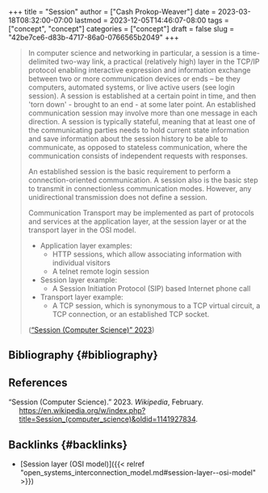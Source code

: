 +++
title = "Session"
author = ["Cash Prokop-Weaver"]
date = 2023-03-18T08:32:00-07:00
lastmod = 2023-12-05T14:46:07-08:00
tags = ["concept", "concept"]
categories = ["concept"]
draft = false
slug = "42be7ce6-d83b-4717-86a0-0766565b2049"
+++

> In computer science and networking in particular, a session is a time-delimited two-way link, a practical (relatively high) layer in the TCP/IP protocol enabling interactive expression and information exchange between two or more communication devices or ends – be they computers, automated systems, or live active users (see login session). A session is established at a certain point in time, and then 'torn down' - brought to an end - at some later point. An established communication session may involve more than one message in each direction. A session is typically stateful, meaning that at least one of the communicating parties needs to hold current state information and save information about the session history to be able to communicate, as opposed to stateless communication, where the communication consists of independent requests with responses.
>
> An established session is the basic requirement to perform a connection-oriented communication. A session also is the basic step to transmit in connectionless communication modes. However, any unidirectional transmission does not define a session.
>
> Communication Transport may be implemented as part of protocols and services at the application layer, at the session layer or at the transport layer in the OSI model.
>
> -   Application layer examples:
>     -   HTTP sessions, which allow associating information with individual visitors
>     -   A telnet remote login session
> -   Session layer example:
>     -   A Session Initiation Protocol (SIP) based Internet phone call
> -   Transport layer example:
>     -   A TCP session, which is synonymous to a TCP virtual circuit, a TCP connection, or an established TCP socket.
>
> (<a href="#citeproc_bib_item_1">“Session (Computer Science)” 2023</a>)


## Bibliography {#bibliography}

## References

<style>.csl-entry{text-indent: -1.5em; margin-left: 1.5em;}</style><div class="csl-bib-body">
  <div class="csl-entry"><a id="citeproc_bib_item_1"></a>“Session (Computer Science).” 2023. <i>Wikipedia</i>, February. <a href="https://en.wikipedia.org/w/index.php?title=Session_(computer_science)&oldid=1141927834">https://en.wikipedia.org/w/index.php?title=Session_(computer_science)&#38;oldid=1141927834</a>.</div>
</div>


## Backlinks {#backlinks}

-   [Session layer (OSI model)]({{< relref "open_systems_interconnection_model.md#session-layer--osi-model" >}})
